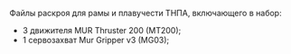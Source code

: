 Файлы раскроя для рамы и плавучести ТНПА, включающего в набор:
- 3 движителя MUR Thruster 200 (MT200);
- 1 сервозахват Mur Gripper v3 (MG03);
